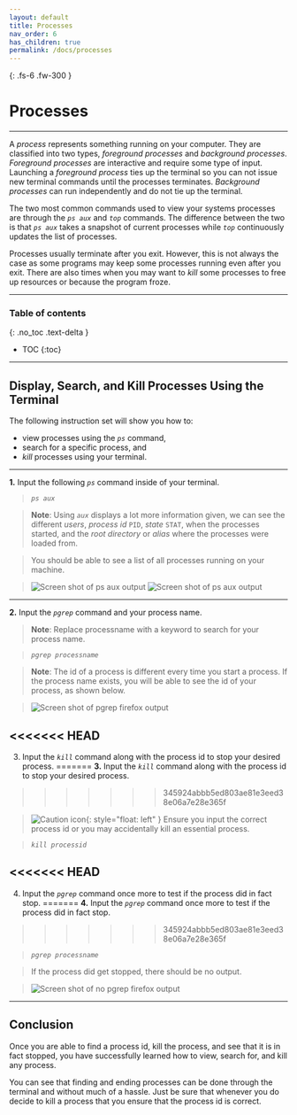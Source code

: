 ```yaml
---
layout: default
title: Processes
nav_order: 6
has_children: true
permalink: /docs/processes
---
```


{: .fs-6 .fw-300 }

# Processes

---

A _process_ represents something running on your computer. They are classified into two types, _foreground processes_ and _background processes_. _Foreground processes_ are interactive and require some type of input. Launching a _foreground process_ ties up the terminal so you can not issue new terminal commands until the processes terminates. _Background processes_ can run independently and do not tie up the terminal.

The two most common commands used to view your systems processes are through the *`ps aux`* and *`top`* commands. The difference between the two is that *`ps aux`* takes a snapshot of current processes while *`top`* continuously updates the list of processes.

Processes usually terminate after you exit. However, this is not always the case as some programs may keep some processes running even after you exit. There are also times when you may want to _kill_ some processes to free up resources or because the program froze.

---

### Table of contents
{: .no_toc .text-delta }
* TOC
{:toc}

---

## Display, Search, and Kill Processes Using the Terminal

The following instruction set will show you how to:
* view processes using the *`ps`* command,
* search for a specific process, and
* _kill_ processes using your terminal.

---

**1.** Input the following *`ps`* command inside of your terminal.

>*`ps aux`*

>**Note**: Using *`aux`* displays a lot more information given, we can see the different _users_, _process id_ `PID`, _state_ `STAT`, when the processes started, and the _root directory_ or _alias_ where the processes were loaded from.

>You should be able to see a list of all processes running on your machine.

>![Screen shot of ps aux output](https://github.com/dl90/linux-basics/blob/gh-pages/docs/images/processes/ps_aux_1.png?raw=true "ps aux output")
>![Screen shot of ps aux output](https://github.com/dl90/linux-basics/blob/gh-pages/docs/images/processes/ps_aux_2.png?raw=true "ps aux output")

---

**2.** Input the *`pgrep`* command and your process name.

>**Note**: Replace processname with a keyword to search for your process name.

>*`pgrep processname`*

>**Note**: The id of a process is different every time you start a process. If the process name exists, you will be able to see the id of your process, as shown below.

>![Screen shot of pgrep firefox output](https://github.com/dl90/linux-basics/blob/gh-pages/docs/images/processes/pgrep-firefox.png?raw=true "pgrep firefox output")

<<<<<<< HEAD
---

3. Input the *`kill`* command along with the process id to stop your desired process.
=======
**3.** Input the *`kill`* command along with the process id to stop your desired process.
>>>>>>> 345924abbb5ed803ae81e3eed38e06a7e28e365f

>![Caution icon](https://github.com/dl90/linux-basics/blob/gh-pages/docs/images/icons/caution.png?raw=true "Caution"){: style="float: left" } Ensure you input the correct process id or you may accidentally kill an essential process.

>*`kill processid`*

<<<<<<< HEAD
---

4. Input the *`pgrep`* command once more to test if the process did in fact stop.
=======
**4.** Input the *`pgrep`* command once more to test if the process did in fact stop.
>>>>>>> 345924abbb5ed803ae81e3eed38e06a7e28e365f

>*`pgrep processname`*

>If the process did get stopped, there should be no output.

>![Screen shot of no pgrep firefox output](https://github.com/dl90/linux-basics/blob/gh-pages/docs/images/processes/pgrep-firefox-killed.png?raw=true "no pgrep firefox output")

---

## Conclusion

Once you are able to find a process id, kill the process, and see that it is in fact stopped, you have successfully learned how to view, search for, and kill any process.

You can see that finding and ending processes can be done through the terminal and without much of a hassle. Just be sure that whenever you do decide to kill a process that you ensure that the process id is correct.
